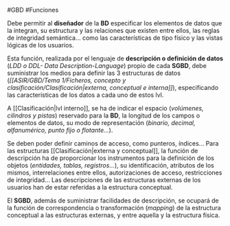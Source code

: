#GBD #Funciones

Debe permitir al **diseñador** de la **BD** especificar los elementos de datos que la integran, su estructura y las relaciones que existen entre ellos, las reglas de integridad semántica... como las características de tipo físico y las vistas lógicas de los usuarios.

Esta función, realizada por el lenguaje de **descripción o 
definición de datos** (*LDD o  DDL- Data Description-Language*) propio de cada **SGBD**, debe suministrar los medios para definir las 3 estructuras de datos (*[[ASIR/GBD/Tema 1/Ficheros, concepto y clasificación/Clasificación|externa, conceptual e interna]]*), especificando las características de los datos a cada uno de estos lvl.

A [[Clasificación|lvl interno]], se ha de indicar el espacio (*volúmenes, cilindros y pistas*) reservado para la **BD**, la longitud de los campos o elementos de datos, su modo de representación (*binario, decimal, alfanumérico, punto fijo o flotante...*).

Se deben poder definir caminos de acceso, como punteros, índices... Para las estructuras [[Clasificación|externa y conceptual]], la función de descripción ha de proporcionar los instrumentos para la definición de los objetos (*entidades, tablas, registros...*), su identificación, atributos de los mismos, interrelaciones entre ellos, autorizaciones de acceso, restricciones de integridad... Las descripciones de las estructuras externas de los usuarios han de estar referidas a la estructura conceptual. 

El **SGBD**, además de suministrar facilidades de descripción, se ocupará de la función de correspondencia o transformación (*mapping*) de la estructura conceptual a las estructuras externas, y entre aquella y la estructura física.